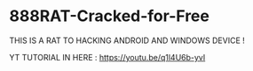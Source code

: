 # 888RAT-Cracked-for-Free
THIS IS A RAT TO HACKING ANDROID AND WINDOWS DEVICE !

YT TUTORIAL IN HERE :
https://youtu.be/q1l4U6b-yvI
